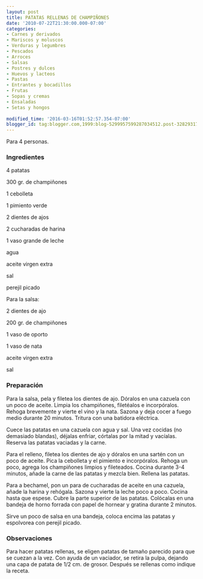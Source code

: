 ```yaml
---
layout: post
title: PATATAS RELLENAS DE CHAMPIÑONES
date: '2010-07-22T21:30:00.000-07:00'
categories:
- Carnes y derivados
- Mariscos y moluscos
- Verduras y legumbres
- Pescados
- Arroces
- Salsas
- Postres y dulces
- Huevos y lacteos
- Pastas
- Entrantes y bocadillos
- Frutas
- Sopas y cremas
- Ensaladas
- Setas y hongos
 
modified_time: '2016-03-16T01:52:57.354-07:00'
blogger_id: tag:blogger.com,1999:blog-5299957599287034512.post-3282931777664843039
---
```


Para 4 personas.

<h3>Ingredientes</h3>

4 patatas

300 gr. de champiñones

1 cebolleta

1 pimiento verde

2 dientes de ajos

2 cucharadas de harina

1 vaso grande de leche

agua

aceite virgen extra

sal

perejil picado

Para la salsa:

2 dientes de ajo

200 gr. de champiñones

1 vaso de oporto

1 vaso de nata

aceite virgen extra

sal

<h3>Preparación</h3>

Para la salsa, pela y filetea los dientes de ajo. Dóralos en una cazuela con un poco de aceite. Limpia los champiñones, filetéalos e incorpóralos. Rehoga brevemente y vierte el vino y la nata. Sazona y deja cocer a fuego medio durante 20 minutos. Tritura con una batidora eléctrica.

Cuece las patatas en una cazuela con agua y sal. Una vez cocidas (no demasiado blandas), déjalas enfriar, córtalas por la mitad y vacíalas. Reserva las patatas vaciadas y la carne.

Para el relleno, filetea los dientes de ajo y dóralos en una sartén con un poco de aceite. Pica la cebolleta y el pimiento e incorpóralos. Rehoga un poco, agrega los champiñones limpios y fileteados. Cocina durante 3-4 minutos, añade la carne de las patatas y mezcla bien. Rellena las patatas.

Para a bechamel, pon un para de cucharadas de aceite en una cazuela, añade la harina y rehógala. Sazona y vierte la leche poco a poco. Cocina hasta que espese. Cubre la parte superior de las patatas. Colócalas en una bandeja de horno forrada con papel de hornear y gratina durante 2 minutos.

Sirve un poco de salsa en una bandeja, coloca encima las patatas y espolvorea con perejil picado.

<h3>Observaciones</h3>

Para hacer patatas rellenas, se eligen patatas de tamaño parecido para que se cuezan a la vez. Con ayuda de un vaciador, se retira la pulpa, dejando una capa de patata de 1/2 cm. de grosor. Después se rellenas como indique la receta.

